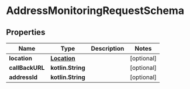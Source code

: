 
# AddressMonitoringRequestSchema

## Properties
Name | Type | Description | Notes
------------ | ------------- | ------------- | -------------
**location** | [**Location**](Location.md) |  |  [optional]
**callBackURL** | **kotlin.String** |  |  [optional]
**addressId** | **kotlin.String** |  |  [optional]



